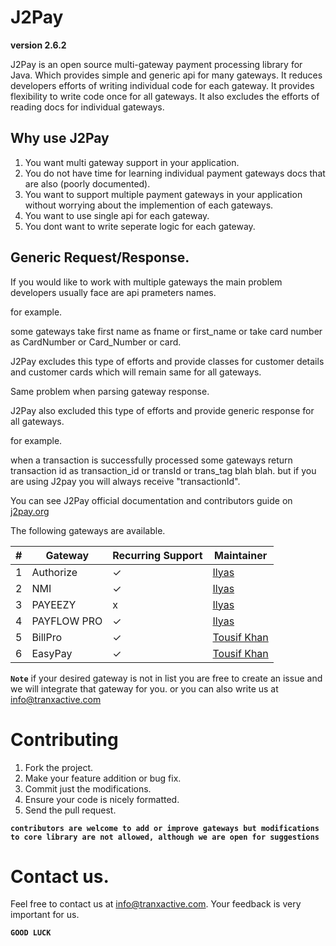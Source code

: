 # J2Pay

**version 2.6.2**

J2Pay is an open source multi-gateway payment processing library for Java. Which provides simple and generic api for many gateways. It reduces developers efforts of writing individual code for each gateway. It provides flexibility to write code once for all gateways. It also excludes the efforts of reading docs for individual gateways.

## Why use J2Pay

1. You want multi gateway support in your application.
2. You do not have time for learning individual payment gateways docs that are also (poorly documented).
3. You want to support multiple payment gateways in your application without worrying about the implemention of each gateways.
4. You want to use single api for each gateway.
5. You dont want to write seperate logic for each gateway.

## Generic Request/Response.

If you would like to work with multiple gateways the main problem developers usually face are api prameters names.

for example.

some gateways 
take first name as fname or first_name or
take card number as CardNumber or Card_Number or card.

J2Pay excludes this type of efforts and provide classes for customer details and customer cards which will remain same for all gateways. 

Same problem when parsing gateway response.

J2Pay also excluded this type of efforts and provide generic response for all gateways.

for example.

when a transaction is successfully processed some gateways return transaction id as transaction_id or transId or trans_tag blah blah.
but if you are using J2pay you will always receive "transactionId".

You can see J2Pay official documentation and contributors guide on [j2pay.org](http://j2pay.org/)

The following gateways are available.

#| Gateway | Recurring Support | Maintainer
--- | --- | --- | ---
1 | Authorize | ✓ | [Ilyas](https://www.linkedin.com/in/muhammad-ilyas-a4ab7839/)
2 | NMI | ✓ | [Ilyas](https://www.linkedin.com/in/muhammad-ilyas-a4ab7839/)
3 | PAYEEZY | x | [Ilyas](https://www.linkedin.com/in/muhammad-ilyas-a4ab7839/)
4 | PAYFLOW PRO | ✓ | [Ilyas](https://www.linkedin.com/in/muhammad-ilyas-a4ab7839/)
5 | BillPro | ✓ | [Tousif Khan](https://www.linkedin.com/in/tousifhasanzai/)
6 | EasyPay | ✓ | [Tousif Khan](https://www.linkedin.com/in/tousifhasanzai/)

**`Note`** if your desired gateway is not in list you are free to create an issue and we will integrate that gateway for you. or you can also write us at info@tranxactive.com

# Contributing

1. Fork the project.
2. Make your feature addition or bug fix.
3. Commit just the modifications.
4. Ensure your code is nicely formatted.
5. Send the pull request.

**`contributors are welcome to add or improve gateways but modifications to core library are not allowed, although we are open for suggestions`**

# Contact us.

Feel free to contact us at info@tranxactive.com.
Your feedback is very important for us.

**`GOOD LUCK`**
